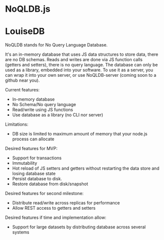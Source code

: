 # NoQLDB.js
# LouiseDB

NoQLDB stands for No Query Language Database.

It's an in-memory database that uses JS data structures to store data, there are no DB schemas.
Reads and writes are done via JS function calls (getters and setters), there is no query language.
The database can only be used as a library, embedded into your software. To use it as a server, you can wrap it
into your own server, or use NoQLDB-server (coming soon to a github near you).

Current features:
- In-memory database
- No Schema/No query language
- Read/write using JS functions
- Use database as a library (no CLI nor server)

Limitations:
- DB size is limited to maximum amount of memory that your node.js process can allocate

Desired features for MVP:
- Support for transactions
- Immutability
- Hot reload of JS setters and getters without restarting the data store and losing database state
- Persist database to disk.
- Restore database from disk/snapshot

Desired features for second milestone:
- Distribute read/write across replicas for performance
- Allow REST access to getters and setters

Desired features if time and implementation allow:
- Support for large datasets by distributing database across several systems